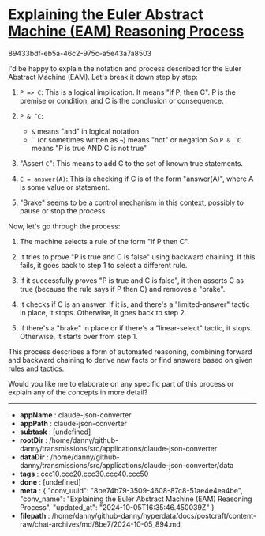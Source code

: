 # [Explaining the Euler Abstract Machine (EAM) Reasoning Process](https://claude.ai/chat/8be74b79-3509-4608-87c8-51ae4e4ea4be)

89433bdf-eb5a-46c2-975c-a5e43a7a8503

 I'd be happy to explain the notation and process described for the Euler Abstract Machine (EAM). Let's break it down step by step:

1. `P => C`: This is a logical implication. It means "if P, then C". P is the premise or condition, and C is the conclusion or consequence.

2. `P & ˜C`: 
   - `&` means "and" in logical notation
   - `˜` (or sometimes written as `¬`) means "not" or negation
   So `P & ˜C` means "P is true AND C is not true"

3. "Assert `C`": This means to add C to the set of known true statements.

4. `C = answer(A)`: This is checking if C is of the form "answer(A)", where A is some value or statement.

5. "Brake" seems to be a control mechanism in this context, possibly to pause or stop the process.

Now, let's go through the process:

1. The machine selects a rule of the form "if P then C".

2. It tries to prove "P is true and C is false" using backward chaining. If this fails, it goes back to step 1 to select a different rule.

3. If it successfully proves "P is true and C is false", it then asserts C as true (because the rule says if P then C) and removes a "brake".

4. It checks if C is an answer. If it is, and there's a "limited-answer" tactic in place, it stops. Otherwise, it goes back to step 2.

5. If there's a "brake" in place or if there's a "linear-select" tactic, it stops. Otherwise, it starts over from step 1.

This process describes a form of automated reasoning, combining forward and backward chaining to derive new facts or find answers based on given rules and tactics.

Would you like me to elaborate on any specific part of this process or explain any of the concepts in more detail?

---

* **appName** : claude-json-converter
* **appPath** : claude-json-converter
* **subtask** : [undefined]
* **rootDir** : /home/danny/github-danny/transmissions/src/applications/claude-json-converter
* **dataDir** : /home/danny/github-danny/transmissions/src/applications/claude-json-converter/data
* **tags** : ccc10.ccc20.ccc30.ccc40.ccc50
* **done** : [undefined]
* **meta** : {
  "conv_uuid": "8be74b79-3509-4608-87c8-51ae4e4ea4be",
  "conv_name": "Explaining the Euler Abstract Machine (EAM) Reasoning Process",
  "updated_at": "2024-10-05T16:35:46.450039Z"
}
* **filepath** : /home/danny/github-danny/hyperdata/docs/postcraft/content-raw/chat-archives/md/8be7/2024-10-05_894.md